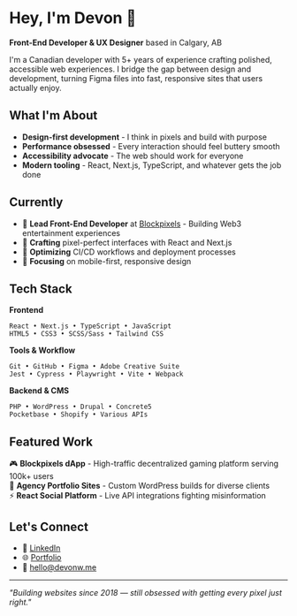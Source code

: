 # Hey, I'm Devon 👋

**Front-End Developer & UX Designer** based in Calgary, AB

I'm a Canadian developer with 5+ years of experience crafting polished, accessible web experiences. I bridge the gap between design and development, turning Figma files into fast, responsive sites that users actually enjoy.

## What I'm About

- **Design-first development** - I think in pixels and build with purpose
- **Performance obsessed** - Every interaction should feel buttery smooth
- **Accessibility advocate** - The web should work for everyone
- **Modern tooling** - React, Next.js, TypeScript, and whatever gets the job done

## Currently

- 🚀 **Lead Front-End Developer** at [Blockpixels](https://blockpixels.com) - Building Web3 entertainment experiences
- 🎨 **Crafting** pixel-perfect interfaces with React and Next.js
- 🔧 **Optimizing** CI/CD workflows and deployment processes
- 📱 **Focusing** on mobile-first, responsive design

## Tech Stack

**Frontend**
```
React • Next.js • TypeScript • JavaScript
HTML5 • CSS3 • SCSS/Sass • Tailwind CSS
```

**Tools & Workflow**
```
Git • GitHub • Figma • Adobe Creative Suite
Jest • Cypress • Playwright • Vite • Webpack
```

**Backend & CMS**
```
PHP • WordPress • Drupal • Concrete5
Pocketbase • Shopify • Various APIs
```

## Featured Work

🎮 **Blockpixels dApp** - High-traffic decentralized gaming platform serving 100k+ users  
🏢 **Agency Portfolio Sites** - Custom WordPress builds for diverse clients  
⚡ **React Social Platform** - Live API integrations fighting misinformation  

## Let's Connect

- 💼 [LinkedIn](https://linkedin.com/in/devon-welch)
- 🌐 [Portfolio](https://devonw.me)
- 📧 hello@devonw.me

---

*"Building websites since 2018 — still obsessed with getting every pixel just right."*
